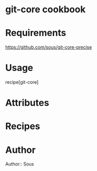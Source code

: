 # git-core cookbook

# Requirements

https://github.com/sous/git-core-precise

# Usage

recipe[git-core]

# Attributes

# Recipes

# Author

Author:: Sous

